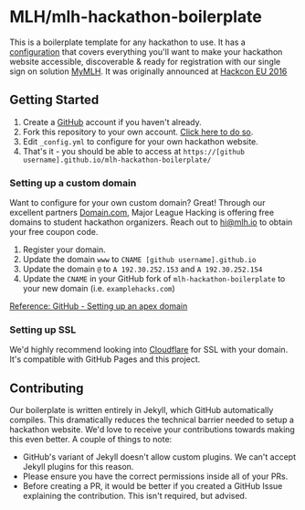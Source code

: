 # MLH/mlh-hackathon-boilerplate

This is a boilerplate template for any hackathon to use. It has a [configuration](_config.yml) that covers everything you'll want to make your hackathon website accessible, discoverable & ready for registration with our single sign on solution [MyMLH](https://my.mlh.io). It was originally announced at [Hackcon EU 2016](https://hackcon.mlh.io/eu/)

## Getting Started

1. Create a [GitHub](https://github.com/join) account if you haven't already.
2. Fork this repository to your own account. [Click here to do so](https://github.com/MLH/mlh-hackathon-boilerplate/fork).
3. Edit `_config.yml` to configure for your own hackathon website.
4. That's it - you should be able to access at `https://[github username].github.io/mlh-hackathon-boilerplate/`

### Setting up a custom domain

Want to configure for your own custom domain? Great! Through our excellent partners [Domain.com](https://domain.com/mlh), Major League Hacking is offering free domains to student hackathon organizers. Reach out to [hi@mlh.io](mailto:hi@mlh.io) to obtain your free coupon code.

1. Register your domain.
2. Update the domain `www` to `CNAME [github username].github.io`
3. Update the domain `@` to `A 192.30.252.153` and `A 192.30.252.154`
4. Update the `CNAME` in your GitHub fork of `mlh-hackathon-boilerplate` to your new domain (i.e. `examplehacks.com`)

[Reference: GitHub - Setting up an apex domain](https://help.github.com/articles/setting-up-an-apex-domain/)

### Setting up SSL

We'd highly recommend looking into [Cloudflare](http://cloudflare.com) for SSL with your domain. It's compatible with GitHub Pages and this project.

## Contributing

Our boilerplate is written entirely in Jekyll, which GitHub automatically compiles. This dramatically reduces the technical barrier needed to setup a hackathon website. We'd love to receive your contributions towards making this even better. A couple of things to note:

- GitHub's variant of Jekyll doesn't allow custom plugins. We can't accept Jekyll plugins for this reason.
- Please ensure you have the correct permissions inside all of your PRs.
- Before creating a PR, it would be better if you created a GitHub Issue explaining the contribution. This isn't required, but advised.